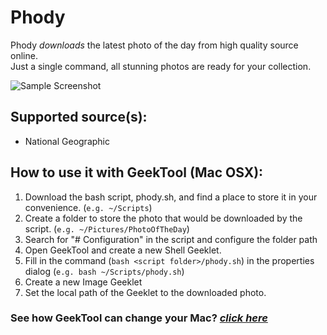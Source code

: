 # Phody
Phody *downloads* the latest photo of the day from high quality source online.<br>
Just a single command, all stunning photos are ready for your collection.


![Sample Screenshot](https://dl.dropboxusercontent.com/u/26146295/phody_screenshot.png?raw=true)

## Supported source(s):
* National Geographic

## How to use it with GeekTool (Mac OSX):
1. Download the bash script, phody.sh, and find a place to store it in your convenience. (`e.g. ~/Scripts`)
2. Create a folder to store the photo that would be downloaded by the script. (`e.g. ~/Pictures/PhotoOfTheDay`)
3. Search for "# Configuration" in the script and configure the folder path
4. Open GeekTool and create a new Shell Geeklet.
5. Fill in the command (`bash <script folder>/phody.sh`) in the properties dialog (`e.g. bash ~/Scripts/phody.sh`)
6. Create a new Image Geeklet
7. Set the local path of the Geeklet to the downloaded photo.

### See how GeekTool can change your Mac? [*click here*](https://www.google.com.hk/search?q=geektool&tbm=isch)
